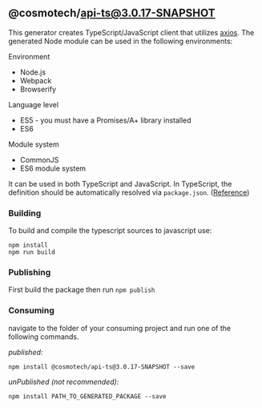 ## @cosmotech/api-ts@3.0.17-SNAPSHOT

This generator creates TypeScript/JavaScript client that utilizes [axios](https://github.com/axios/axios). The generated Node module can be used in the following environments:

Environment
* Node.js
* Webpack
* Browserify

Language level
* ES5 - you must have a Promises/A+ library installed
* ES6

Module system
* CommonJS
* ES6 module system

It can be used in both TypeScript and JavaScript. In TypeScript, the definition should be automatically resolved via `package.json`. ([Reference](http://www.typescriptlang.org/docs/handbook/typings-for-npm-packages.html))

### Building

To build and compile the typescript sources to javascript use:
```
npm install
npm run build
```

### Publishing

First build the package then run ```npm publish```

### Consuming

navigate to the folder of your consuming project and run one of the following commands.

_published:_

```
npm install @cosmotech/api-ts@3.0.17-SNAPSHOT --save
```

_unPublished (not recommended):_

```
npm install PATH_TO_GENERATED_PACKAGE --save
